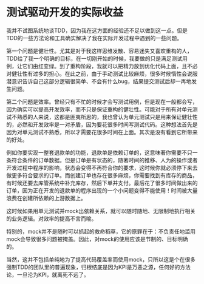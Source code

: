 # 测试驱动开发的实际收益

我并不试图系统地谈TDD，因为我在这方面的经验还不足以做到这一点。但是TDD的一些方法论和工具确实解决了我在实际开发过程中遇到的一些问题。

第一个问题是健壮性。尤其是对于我这样思维发散、容易迷失又喜欢重构的人，TDD给了我一个明确的目标，在一切刚开始的时候，我要做的只是满足测试用例，让它们由红变绿。到了重构阶段，我就可以把精力放到优化代码上面，且不必对健壮性有过多的担心。在此之前，由于手动测试比较麻烦，很多时候惰性会说服潜意识告诉自己这部分逻辑很简单、不会有什么bug，结果提交测试后却一再地发生问题。

第二个问题是效率。曾经只有不忙的时候才会写测试用例，但是现在一般都会写，因为确实可以提高开发效率，而不只是保证重构的健壮性。可能对于所有对单元测试不熟悉的人来说，这都是匪夷所思的，我也曾认为单元测试只是用来保证健壮性的，必然和开发效率是一对矛盾，因为要花很多时间写测试代码。这种想法首先是因为对单元测试不熟悉，所以才需要花很多时间在上面。其次是没有看到它所带来的好处。

例如你要实现一整套退款单的功能，退款单是依赖订单的，这意味著你需要不只一条符合条件的订单数据。但是订单是有状态的，随著时间的推移、人为的操作或者开发过程中程序的影响，状态会变得不再符合你的要求，这时候你就必须停下来去做更多符合要求的订单。而创建订单也存在很多麻烦，你需要找到有库存的商品，有时候还要去库管系统中补充库存，然后下单并支付。最后花了很多时间做出来的订单，因为正在开发的退款单的程序出现的一个小问题变得不能使用！时间被大量浪费在创建所依赖的上游数据上。

这时候如果用单元测试并mock出依赖关系，就可以随时随地、无限制地执行相关的业务逻辑。对效率的提高不言而喻。

特别的，mock并不是随时可以抓起的救命稻草，它的原罪在于：不负责任地滥用mock会导致很多问题被掩盖。因此，对mock的使用应该是节制的、目标明确的。

当然，这并不包括单纯地为了提高代码覆盖率而使用mock，只所以这是个在很多强制TDD的团队里的普遍现象，归根结底是因为KPI是万恶之源，任何好的方法论，一旦沦为KPI，就离死不远了。



